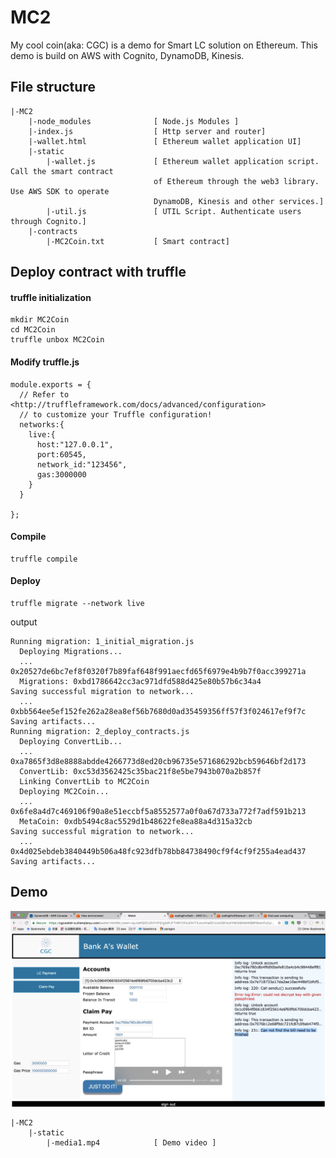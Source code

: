 # MC2

My cool coin(aka: CGC) is a demo for Smart LC solution on Ethereum.
This demo is build on AWS with Cognito, DynamoDB, Kinesis.

## File structure

```
|-MC2
	|-node_modules				[ Node.js Modules ]
	|-index.js					[ Http server and router]
	|-wallet.html				[ Ethereum wallet application UI]
	|-static			
		|-wallet.js				[ Ethereum wallet application script. Call the smart contract 
								of Ethereum through the web3 library. Use AWS SDK to operate 
								DynamoDB, Kinesis and other services.]
		|-util.js				[ UTIL Script. Authenticate users through Cognito.]
	|-contracts
		|-MC2Coin.txt			[ Smart contract]

```

## Deploy contract with truffle

#### truffle initialization

```
mkdir MC2Coin
cd MC2Coin
truffle unbox MC2Coin
```


#### Modify truffle.js

```
module.exports = {
  // Refer to <http://truffleframework.com/docs/advanced/configuration>
  // to customize your Truffle configuration!
  networks:{
    live:{
      host:"127.0.0.1",
      port:60545,
      network_id:"123456",
	  gas:3000000
    }
  }

};
```


#### Compile

```
truffle compile
```


#### Deploy

```
truffle migrate --network live
```

output

```
Running migration: 1_initial_migration.js
  Deploying Migrations...
  ... 0x20527de6bc7ef8f0320f7b89faf648f991aecfd65f6979e4b9b7f0acc399271a
  Migrations: 0xbd1786642cc3ac971dfd588d425e80b57b6c34a4
Saving successful migration to network...
  ... 0xbb564ee5ef152fe262a28ea8ef56b7680d0ad35459356ff57f3f024617ef9f7c
Saving artifacts...
Running migration: 2_deploy_contracts.js
  Deploying ConvertLib...
  ... 0xa7865f3d8e8888abdde4266773d8ed20cb96735e571686292bcb59646bf2d173
  ConvertLib: 0xc53d3562425c35bac21f8e5be7943b070a2b857f
  Linking ConvertLib to MC2Coin
  Deploying MC2Coin...
  ... 0x6fe8a4d7c469106f90a8e51eccbf5a8552577a0f0a67d733a772f7adf591b213
  MetaCoin: 0xdb5494c8ac5529d1b48622fe8ea88a4d315a32cb
Saving successful migration to network...
  ... 0x4d025ebdeb3840449b506a48fc923dfb78bb84738490cf9f4cf9f255a4ead437
Saving artifacts...
```

## Demo

![](static/demo.png)

```
|-MC2
	|-static			
		|-media1.mp4			[ Demo video ]


```



